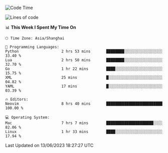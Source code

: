 <!--START_SECTION:waka-->
![Code Time](http://img.shields.io/badge/Code%20Time-1%2C393%20hrs%2037%20mins-blue)

![Lines of code](https://img.shields.io/badge/From%20Hello%20World%20I%27ve%20Written-261.7%20thousand%20lines%20of%20code-blue)

📊 **This Week I Spent My Time On** 

```text
🕑︎ Time Zone: Asia/Shanghai

💬 Programming Languages: 
Python                   2 hrs 53 mins       ████████░░░░░░░░░░░░░░░░░   33.40 % 
Lua                      2 hrs 50 mins       ████████░░░░░░░░░░░░░░░░░   32.70 % 
Go                       1 hr 22 mins        ████░░░░░░░░░░░░░░░░░░░░░   15.75 % 
XML                      25 mins             █░░░░░░░░░░░░░░░░░░░░░░░░   04.82 % 
YAML                     17 mins             █░░░░░░░░░░░░░░░░░░░░░░░░   03.39 % 

🔥 Editors: 
Neovim                   8 hrs 40 mins       █████████████████████████   100.00 % 

💻 Operating System: 
Mac                      7 hrs 7 mins        █████████████████████░░░░   82.06 % 
Linux                    1 hr 33 mins        ████░░░░░░░░░░░░░░░░░░░░░   17.94 % 
```


 Last Updated on 13/06/2023 18:27:27 UTC
<!--END_SECTION:waka-->
